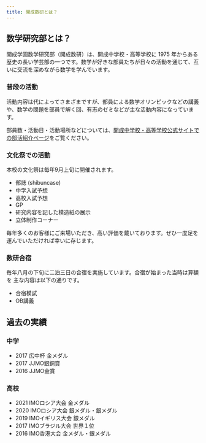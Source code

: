```yaml
---
title: 開成数研とは？
---
```


## 数学研究部とは？

開成学園数学研究部（開成数研）は、開成中学校・高等学校に 1975 年からある歴史の長い学芸部の一つです。数学が好きな部員たちが日々の活動を通じて、互いに交流を深めながら数学を学んでいます。

### 普段の活動

活動内容は代によってさまざまですが、部員による数学オリンピックなどの講義や、数学の問題を部員で解く回、有志のゼミなどが主な活動内容になっています。

部員数・活動日・活動場所などについては、[開成中学校・高等学校公式サイトでの部活紹介ページ](https://kaiseigakuen.jp/sclife/club/math/)をご覧ください。

### 文化祭での活動

本校の文化祭は毎年9月上旬に開催されます。

* 部誌 (shibuncase)
* 中学入試予想
* 高校入試予想
* GP
* 研究内容を記した模造紙の展示
* 立体制作コーナー

毎年多くのお客様にご来場いただき、高い評価を戴いております。ぜひ一度足を運んでいただければ幸いに存じます。

### 数研合宿

毎年八月の下旬に二泊三日の合宿を実施しています。合宿が始まった当時は算額を 主な内容は以下の通りです。

* 合宿模試
* OB講義

## 過去の実績

### 中学
* 2017 広中杯 金メダル
* 2017 JJMO銀銅賞
* 2016 JJMO金賞

### 高校
* 2021 IMOロシア大会 金メダル
* 2020 IMOロシア大会 銀メダル・銀メダル
* 2019 IMOイギリス大会 銀メダル
* 2017 IMOブラジル大会 世界１位
* 2016 IMO香港大会 金メダル・銀メダル
